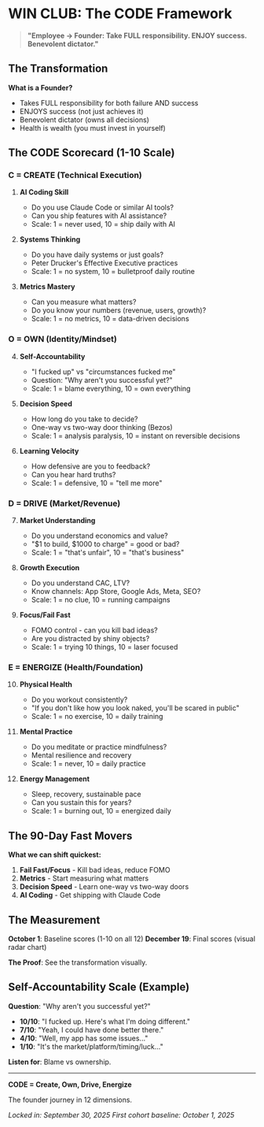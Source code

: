 # WIN CLUB: The CODE Framework

> **"Employee → Founder: Take FULL responsibility. ENJOY success. Benevolent dictator."**

## The Transformation

**What is a Founder?**
- Takes FULL responsibility for both failure AND success
- ENJOYS success (not just achieves it)
- Benevolent dictator (owns all decisions)
- Health is wealth (you must invest in yourself)

## The CODE Scorecard (1-10 Scale)

### **C = CREATE** (Technical Execution)

1. **AI Coding Skill**
   - Do you use Claude Code or similar AI tools?
   - Can you ship features with AI assistance?
   - Scale: 1 = never used, 10 = ship daily with AI

2. **Systems Thinking**
   - Do you have daily systems or just goals?
   - Peter Drucker's Effective Executive practices
   - Scale: 1 = no system, 10 = bulletproof daily routine

3. **Metrics Mastery**
   - Can you measure what matters?
   - Do you know your numbers (revenue, users, growth)?
   - Scale: 1 = no metrics, 10 = data-driven decisions

### **O = OWN** (Identity/Mindset)

4. **Self-Accountability**
   - "I fucked up" vs "circumstances fucked me"
   - Question: "Why aren't you successful yet?"
   - Scale: 1 = blame everything, 10 = own everything

5. **Decision Speed**
   - How long do you take to decide?
   - One-way vs two-way door thinking (Bezos)
   - Scale: 1 = analysis paralysis, 10 = instant on reversible decisions

6. **Learning Velocity**
   - How defensive are you to feedback?
   - Can you hear hard truths?
   - Scale: 1 = defensive, 10 = "tell me more"

### **D = DRIVE** (Market/Revenue)

7. **Market Understanding**
   - Do you understand economics and value?
   - "$1 to build, $1000 to charge" = good or bad?
   - Scale: 1 = "that's unfair", 10 = "that's business"

8. **Growth Execution**
   - Do you understand CAC, LTV?
   - Know channels: App Store, Google Ads, Meta, SEO?
   - Scale: 1 = no clue, 10 = running campaigns

9. **Focus/Fail Fast**
   - FOMO control - can you kill bad ideas?
   - Are you distracted by shiny objects?
   - Scale: 1 = trying 10 things, 10 = laser focused

### **E = ENERGIZE** (Health/Foundation)

10. **Physical Health**
    - Do you workout consistently?
    - "If you don't like how you look naked, you'll be scared in public"
    - Scale: 1 = no exercise, 10 = daily training

11. **Mental Practice**
    - Do you meditate or practice mindfulness?
    - Mental resilience and recovery
    - Scale: 1 = never, 10 = daily practice

12. **Energy Management**
    - Sleep, recovery, sustainable pace
    - Can you sustain this for years?
    - Scale: 1 = burning out, 10 = energized daily

## The 90-Day Fast Movers

**What we can shift quickest:**
1. **Fail Fast/Focus** - Kill bad ideas, reduce FOMO
2. **Metrics** - Start measuring what matters
3. **Decision Speed** - Learn one-way vs two-way doors
4. **AI Coding** - Get shipping with Claude Code

## The Measurement

**October 1**: Baseline scores (1-10 on all 12)
**December 19**: Final scores (visual radar chart)

**The Proof**: See the transformation visually.

## Self-Accountability Scale (Example)

**Question**: "Why aren't you successful yet?"

- **10/10**: "I fucked up. Here's what I'm doing different."
- **7/10**: "Yeah, I could have done better there."
- **4/10**: "Well, my app has some issues..."
- **1/10**: "It's the market/platform/timing/luck..."

**Listen for**: Blame vs ownership.

---

**CODE = Create, Own, Drive, Energize**

The founder journey in 12 dimensions.

*Locked in: September 30, 2025*
*First cohort baseline: October 1, 2025*
